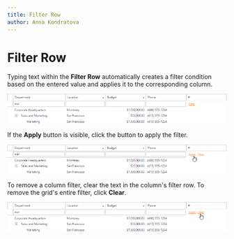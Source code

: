 ```yaml
---
title: Filter Row
author: Anna Kondratova
---
```


# Filter Row

Typing text within the **Filter Row** automatically creates a filter condition based on the entered value and applies it to the corresponding column.

![TreeList_AutoFilterRow](../../../images/filter-row-auto.png)

If the **Apply** button is visible, click the button to apply the filter.

![TreeList-FilterRowApply](../../../images/filter-row-apply.png)

To remove a column filter, clear the text in the column's filter row. To remove the grid's entire filter, click **Clear**.

![TreeList_ClearAutoFilterRow](../../../images/filter-row-clear.png)
